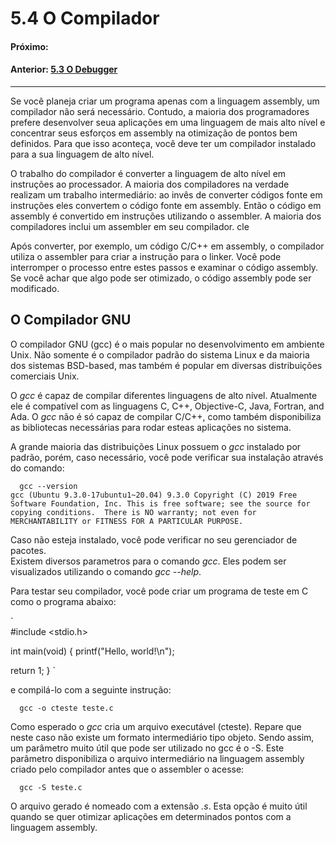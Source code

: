 # 5.4 O Compilador

#### Próximo: [](./.md)  
#### Anterior: [5.3 O Debugger](./o_debugger.md)  

---  

Se você planeja criar um programa apenas com a linguagem assembly, um compilador não será necessário. Contudo, a maioria dos programadores prefere desenvolver seua aplicações em uma linguagem de mais alto nível e concentrar seus esforços em assembly na otimização de pontos bem definidos. Para que isso aconteça, você deve ter um compilador instalado para a sua linguagem de alto nível.  

O trabalho do compilador é converter a linguagem de alto nível em instruções ao processador. A maioria dos compiladores na verdade realizam um trabalho intermediário: ao invês de converter códigos fonte em instruções eles convertem o código fonte em assembly. Então o código em assembly é convertido em instruções utilizando o assembler. A maioria dos compiladores inclui um assembler em seu compilador.  cle

Após converter, por exemplo, um código C/C++ em assembly, o compilador utiliza o assembler para criar a instrução para o linker. Você pode interromper o processo entre estes passos e examinar o código assembly. Se você achar que algo pode ser otimizado, o código assembly pode ser modificado.  

## O Compilador GNU  

O compilador GNU (gcc) é o mais popular no desenvolvimento em ambiente Unix. Não somente é o compilador padrão do sistema Linux e da maioria dos sistemas BSD-based, mas também é popular em diversas distribuições comerciais Unix.  

O *gcc* é capaz de compilar diferentes linguagens de alto nível. Atualmente ele é compatível com as linguagens C, C++, Objective-C, Java, Fortran, and Ada. O *gcc* não é só capaz de compilar C/C++, como também disponibiliza as bibliotecas necessárias para rodar esteas aplicações no sistema.  

A grande maioria das distribuições Linux possuem o *gcc* instalado por padrão, porém, caso necessário, você pode verificar sua instalação através do comando:  

`  
gcc --version  
`  
`
gcc (Ubuntu 9.3.0-17ubuntu1~20.04) 9.3.0
Copyright (C) 2019 Free Software Foundation, Inc.
This is free software; see the source for copying conditions.  There is NO
warranty; not even for MERCHANTABILITY or FITNESS FOR A PARTICULAR PURPOSE.
`  

Caso não esteja instalado, você pode verificar no seu gerenciador de pacotes.  
Existem diversos parametros para o comando *gcc*. Eles podem ser visualizados utilizando o comando *gcc --help*.  

Para testar seu compilador, você pode criar um programa de teste em C como o programa abaixo:  

`  
#include <stdio.h>

int main(void)
{
printf("Hello, world!\n");

return 1;
}
`  

e compilá-lo com a seguinte instrução:  

`  
gcc -o cteste teste.c
`  

Como esperado o *gcc* cria um arquivo executável (cteste). Repare que neste caso não existe um formato intermediário tipo objeto.  Sendo assim, um parâmetro muito útil que pode ser utilizado no gcc é o -S. Este parâmetro disponibiliza o arquivo intermediário na linguagem assembly criado pelo compilador antes que o assembler o acesse: 

`  
gcc -S teste.c
`  

O arquivo gerado é nomeado com a extensão *.s*. Esta opção é muito útil quando se quer otimizar aplicações em determinados pontos com a linguagem assembly.  